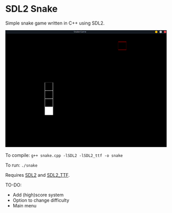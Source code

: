 # SDL2 Snake
Simple snake game written in C++ using SDL2.

![](example.gif)

To compile:
`g++ snake.cpp -lSDL2 -lSDL2_ttf -o snake`

To run:
`./snake`

Requires [SDL2](https://www.libsdl.org/) and [SDL2_TTF](https://www.libsdl.org/projects/SDL_ttf/).

TO-DO:
- Add (high)score system
- Option to change difficulty
- Main menu
